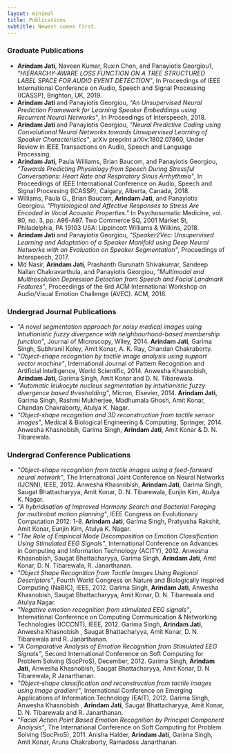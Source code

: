 ```yaml
---
layout: minimal
title: Publications
subtitle: Newest comes first.
---
```




### Graduate Publications

* **Arindam Jati**, Naveen Kumar, Ruxin Chen, and Panayiotis Georgiou1, _"HIERARCHY-AWARE LOSS FUNCTION ON A TREE STRUCTURED LABEL SPACE FOR AUDIO EVENT DETECTION"_, In Proceedings of IEEE International Conference on Audio, Speech and Signal Processing (ICASSP), Brighton, UK, 2019.
* **Arindam Jati** and Panayiotis Georgiou, _"An Unsupervised Neural Prediction Framework for Learning Speaker Embeddings using Recurrent Neural Networks"_, In Proceedings of Interspeech, 2018.
* **Arindam Jati** and Panayiotis Georgiou, _"Neural Predictive Coding using Convolutional Neural Networks towards Unsupervised Learning of Speaker Characteristics"_, arXiv preprint arXiv:1802.07860, Under Review in IEEE Transactions on Audio, Speech and Language Processing. 
* **Arindam Jati**, Paula Williams, Brian Baucom, and Panayiotis Georgiou, _"Towards Predicting Physiology from Speech During Stressful Conversations: Heart Rate and Respiratory Sinus Arrhythmia"_, In Proceedings of IEEE International Conference on Audio, Speech and Signal Processing (ICASSP), Calgary, Alberta, Canada, 2018.
* Williams, Paula G., Brian Baucom, **Arindam Jati**, and Panayiotis Georgiou. _"Physiological and Affective Responses to Stress Are Encoded in Vocal Acoustic Properties."_ In Psychosomatic Medicine, vol. 80, no. 3, pp. A96-A97. Two Commerce SQ, 2001 Market St, Philadelphia, PA 19103 USA: Lippincott Williams & Wilkins, 2018.
* **Arindam Jati** and Panayiotis Georgiou, _"Speaker2Vec: Unsupervised Learning and Adaptation of a Speaker Manifold using Deep Neural Networks with an Evaluation on Speaker Segmentation"_, Proceedings of Interspeech, 2017.
* Md Nasir, **Arindam Jati**, Prashanth Gurunath Shivakumar, Sandeep Nallan Chakravarthula, and Panayiotis Georgiou, _"Multimodal and Multiresolution Depression Detection from Speech and Facial Landmark Features"_, Proceedings of the 6rd ACM International Workshop on Audio/Visual Emotion Challenge (AVEC). ACM, 2016.

### Undergrad Journal Publications
* _"A novel segmentation approach for noisy medical images using Intuitionistic fuzzy divergence  with neighbourhood-based membership function"_, Journal of Microscopy, Wiley, 2014. **Arindam Jati**, Garima Singh, Subhranil Koley, Amit Konar, A. K. Ray, Chandan Chakraborty.
* _"Object-shape recognition by tactile image analysis using support vector machine"_, International Journal of Pattern Recognition and Artificial Intelligence, World Scientific, 2014. Anwesha Khasnobish,  **Arindam Jati**, Garima Singh, Amit Konar and D. N. Tibarewala.
* _"Automatic leukocyte nucleus segmentation by intuitionistic fuzzy divergence based thresholding"_, Micron, Elsevier, 2014. **Arindam Jati**, Garima Singh, Rashmi Mukherjee, Madhumala Ghosh, Amit Konar, Chandan Chakraborty, Atulya K. Nagar.
* _"Object-shape recognition and 3D reconstruction from tactile sensor images"_, Medical & Biological Engineering & Computing, Springer, 2014. Anwesha Khasnobish, Garima Singh, **Arindam Jati**, Amit Konar & D. N. Tibarewala.

### Undergrad Conference Publications
* _"Object-shape recognition from tactile images using a feed-forward neural network"_, The International Joint Conference on Neural Networks (IJCNN), IEEE, 2012. Anwesha Khasnobish, **Arindam Jati**, Garima Singh, Saugat Bhattacharyya, Amit Konar, D. N. Tibarewala, Eunjin Kim, Atulya K. Nagar.
* _"A hybridisation of Improved Harmony Search and Bacterial Foraging for multirobot motion planning"_, IEEE Congress on Evolutionary Computation 2012: 1-8. **Arindam Jati**, Garima Singh, Pratyusha Rakshit, Amit Konar, Eunjin Kim, Atulya K. Nagar.
* _"The Role of Empirical Mode Decomposition on Emotion Classification Using Stimulated EEG Signals"_, International Conference on Advances in Computing and Information Technology (ACITY), 2012. Anwesha Khasnobish, Saugat Bhattacharyya, Garima Singh, **Arindam Jati**, Amit Konar, D. N. Tibarewala, R. Janarthanan.
* _"Object Shape Recognition from Tactile Images Using Regional Descriptors"_, Fourth World Congress on Nature and Biologically Inspired Computing (NaBIC), IEEE, 2012. Garima Singh, **Arindam Jati**, Anwesha Khasnobish, Saugat Bhattacharyya, Amit Konar, D. N. Tibarewala and Atulya Nagar.
* _"Negative emotion recognition from stimulated EEG signals"_, International Conference on  Computing Communication & Networking Technologies (ICCCNT), IEEE, 2012. Garima Singh, **Arindam Jati**, Anwesha Khasnobish , Saugat Bhattacharyya, Amit Konar, D. N. Tibarewala and R. Janarthanan.
* _"A Comparative Analysis of Emotion Recognition from Stimulated EEG Signals"_, Second International Conference on Soft Computing for Problem Solving (SocProS), December, 2012. Garima Singh,  **Arindam Jati**,  Anwesha Khasnobish,  Saugat Bhattacharyya,  Amit Konar, D. N Tibarewala, R Janarthanan.
* _"Object-shape classification and reconstruction from tactile images using image gradient"_, International Conference on Emerging Applications of Information Technology (EAIT), 2012. Garima Singh, Anwesha Khasnobish , **Arindam Jati**, Saugat Bhattacharyya, Amit Konar, D. N. Tibarewala and R. Janarthanan.
* _"Facial Action Point Based Emotion Recognition by Principal Component Analysis"_, The International Conference on Soft Computing for Problem Solving (SocProS), 2011. Anisha Halder, **Arindam Jati**, Garima Singh, Amit Konar, Aruna Chakraborty, Ramadoss Janarthanan.

